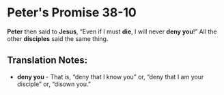 Peter's Promise 38-10
=======================


**Peter** then said to **Jesus**, “Even if I must **die**, I will
never **deny you**!” All the other **disciples** said the same thing.

Translation Notes:
------------------

-   **deny you** - That is, “deny that I know you” or, “deny that
I am
    your disciple” or, “disown you.”

